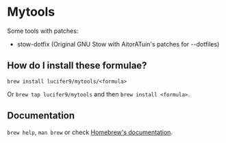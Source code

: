 # Mytools

Some tools with patches:

- stow-dotfix (Original GNU Stow with AitorATuin's patches for --dotfiles)

## How do I install these formulae?

`brew install lucifer9/mytools/<formula>`

Or `brew tap lucifer9/mytools` and then `brew install <formula>`.

## Documentation

`brew help`, `man brew` or check [Homebrew's documentation](https://docs.brew.sh).
